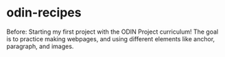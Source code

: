 # odin-recipes
Before: Starting my first project with the ODIN Project curriculum! The
goal is to practice making webpages, and using different elements like
anchor, paragraph, and images.

